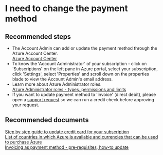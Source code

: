 <properties
	pageTitle="I need to change the payment method"
	description="I need to change the payment method"
	service="azure-billing"
	resource="billing"
	authors="kasparks"
	displayOrder="2"
	selfHelpType="resource"
	supportTopicIds=""
	resourceTags=""
	productPesIds=""
	cloudEnvironments="public"
/>

# I need to change the payment method

## **Recommended steps**
* The Account Admin can add or update the payment method through the Azure Account Center.<br>
[Azure Account Center](https://account.windowsazure.com/Subscriptions)
* To know the 'Account Administrator' of your subscription - click on 'Subscriptions' on the left pane in Azure portal, select your subscription, click 'Settings', select 'Properties' and scroll down on the properties blade to view the Account Admin's email address.
* Learn more about  Azure Administrator roles.<br>
[Azure Administrator roles - types, permissions and limits](https://azure.microsoft.com/documentation/articles/billing-add-change-azure-subscription-administrator/)
* If you want to update payment method to 'invoice' (direct debit), please open a [support request](data-blade:Microsoft_Azure_Support.NewSupportRequestBlade) so we can run a credit check before approving your request.

## **Recommended documents**
[Step by step guide to update credit card for your subscription](https://azure.microsoft.com/documentation/articles/billing-how-to-change-credit-card/)<br>
[List of countries in which Azure is available and currencies that can be used to purchase Azure](https://azure.microsoft.com/documentation/articles/billing-countries-and-currencies/)<br>
[Invoicing as payment method - pre-requisites, how-to update](https://azure.microsoft.com/pricing/invoicing/)
